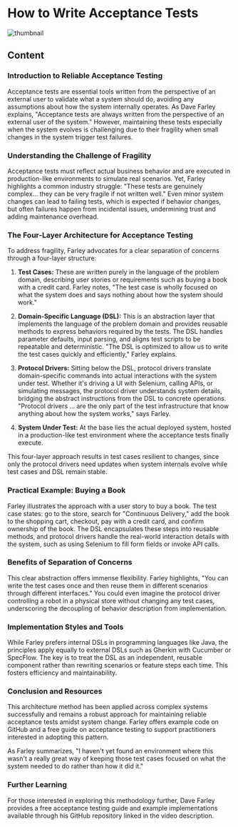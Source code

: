 # How to Write Acceptance Tests
![thumbnail](https://i.ytimg.com/vi/JDD5EEJgpHU/maxresdefault.jpg)

<!--- My thoughts -->

## Content

### Introduction to Reliable Acceptance Testing
Acceptance tests are essential tools written from the perspective of an external user to validate what a system should do, avoiding any assumptions about how the system internally operates. As Dave Farley explains, "Acceptance tests are always written from the perspective of an external user of the system." However, maintaining these tests especially when the system evolves is challenging due to their fragility when small changes in the system trigger test failures.

### Understanding the Challenge of Fragility
Acceptance tests must reflect actual business behavior and are executed in production-like environments to simulate real scenarios. Yet, Farley highlights a common industry struggle: "These tests are genuinely complex... they can be very fragile if not written well." Even minor system changes can lead to failing tests, which is expected if behavior changes, but often failures happen from incidental issues, undermining trust and adding maintenance overhead.

### The Four-Layer Architecture for Acceptance Testing
To address fragility, Farley advocates for a clear separation of concerns through a four-layer structure:

1. **Test Cases:** These are written purely in the language of the problem domain, describing user stories or requirements such as buying a book with a credit card. Farley notes, "The test case is wholly focused on what the system does and says nothing about how the system should work."

2. **Domain-Specific Language (DSL):** This is an abstraction layer that implements the language of the problem domain and provides reusable methods to express behaviors required by the tests. The DSL handles parameter defaults, input parsing, and aligns test scripts to be repeatable and deterministic. "The DSL is optimized to allow us to write the test cases quickly and efficiently," Farley explains.

3. **Protocol Drivers:** Sitting below the DSL, protocol drivers translate domain-specific commands into actual interactions with the system under test. Whether it's driving a UI with Selenium, calling APIs, or simulating messages, the protocol driver understands system details, bridging the abstract instructions from the DSL to concrete operations. "Protocol drivers ... are the only part of the test infrastructure that know anything about how the system works," says Farley.

4. **System Under Test:** At the base lies the actual deployed system, hosted in a production-like test environment where the acceptance tests finally execute.

This four-layer approach results in test cases resilient to changes, since only the protocol drivers need updates when system internals evolve while test cases and DSL remain stable.

### Practical Example: Buying a Book
Farley illustrates the approach with a user story to buy a book. The test case states: go to the store, search for "Continuous Delivery," add the book to the shopping cart, checkout, pay with a credit card, and confirm ownership of the book. The DSL encapsulates these steps into reusable methods, and protocol drivers handle the real-world interaction details with the system, such as using Selenium to fill form fields or invoke API calls.

### Benefits of Separation of Concerns
This clear abstraction offers immense flexibility. Farley highlights, "You can write the test cases once and then reuse them in different scenarios through different interfaces." You could even imagine the protocol driver controlling a robot in a physical store without changing any test cases, underscoring the decoupling of behavior description from implementation.

### Implementation Styles and Tools
While Farley prefers internal DSLs in programming languages like Java, the principles apply equally to external DSLs such as Gherkin with Cucumber or SpecFlow. The key is to treat the DSL as an independent, reusable component rather than rewriting scenarios or feature steps each time. This fosters efficiency and maintainability.

### Conclusion and Resources
This architecture method has been applied across complex systems successfully and remains a robust approach for maintaining reliable acceptance tests amidst system change. Farley offers example code on GitHub and a free guide on acceptance testing to support practitioners interested in adopting this pattern.

As Farley summarizes, "I haven't yet found an environment where this wasn't a really great way of keeping those test cases focused on what the system needed to do rather than how it did it."

### Further Learning
For those interested in exploring this methodology further, Dave Farley provides a free acceptance testing guide and example implementations available through his GitHub repository linked in the video description.
